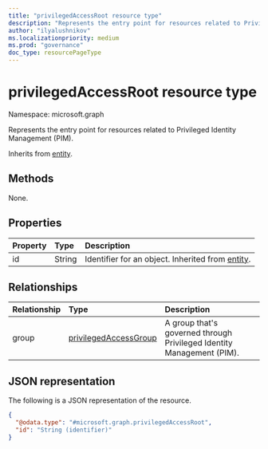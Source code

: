 ```yaml
---
title: "privilegedAccessRoot resource type"
description: "Represents the entry point for resources related to Privileged Identity Management (PIM)."
author: "ilyalushnikov"
ms.localizationpriority: medium
ms.prod: "governance"
doc_type: resourcePageType
---
```


# privilegedAccessRoot resource type

Namespace: microsoft.graph

Represents the entry point for resources related to Privileged Identity Management (PIM).

Inherits from [entity](../resources/entity.md).

## Methods
None.

## Properties
|Property|Type|Description|
|:---|:---|:---|
|id|String|Identifier for an object. Inherited from [entity](../resources/entity.md).|

## Relationships
|Relationship|Type|Description|
|:---|:---|:---|
|group|[privilegedAccessGroup](../resources/privilegedaccessgroup.md)|A group that's governed through Privileged Identity Management (PIM).|

## JSON representation
The following is a JSON representation of the resource.
<!-- {
  "blockType": "resource",
  "keyProperty": "id",
  "@odata.type": "microsoft.graph.privilegedAccessRoot",
  "baseType": "microsoft.graph.entity",
  "openType": false
}
-->
``` json
{
  "@odata.type": "#microsoft.graph.privilegedAccessRoot",
  "id": "String (identifier)"
}
```

